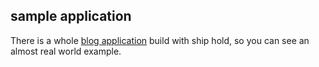 
## sample application

There is a whole [blog application](https://github.com/zorro-del-caribe/ship-hold-sample) build with ship hold, so you can see an almost real world example.
